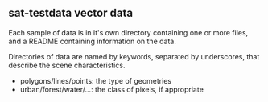 ## sat-testdata vector data

Each sample of data is in it's own directory containing one or more files, and a README containing information on the data.

Directories of data are named by keywords, separated by underscores, that describe the scene characteristics.

- polygons/lines/points: the type of geometries
- urban/forest/water/...: the class of pixels, if appropriate
